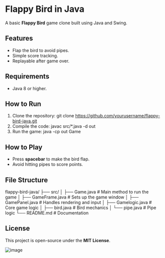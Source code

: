 # Flappy Bird in Java

A basic **Flappy Bird** game clone built using Java and Swing.

## Features
- Flap the bird to avoid pipes.
- Simple score tracking.
- Replayable after game over.

## Requirements
- Java 8 or higher.

## How to Run
1. Clone the repository:
   git clone https://github.com/yourusername/flappy-bird-java.git
2. Compile the code:
   javac src/*.java -d out
3. Run the game:
   java -cp out Game

## How to Play
- Press **spacebar** to make the bird flap.
- Avoid hitting pipes to score points.

## File Structure
flappy-bird-java/
├── src/
│   ├── Game.java          # Main method to run the game
│   ├── GameFrame.java     # Sets up the game window
│   ├── GamePanel.java     # Handles rendering and input
│   ├── Gamelogic.java     # Core game logic
│   ├── bird.java          # Bird mechanics
│   └── pipe.java          # Pipe logic
└── README.md              # Documentation

## License
This project is open-source under the **MIT License**.

![image](https://github.com/user-attachments/assets/ea951424-7892-4efa-b665-e5e8c740aea3)
